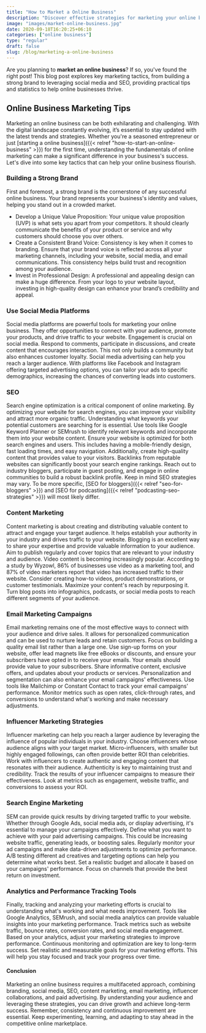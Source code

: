 ```yaml
---
title: "How to Market a Online Business"
description: "Discover effective strategies for marketing your online business and driving growth through branding, social media, SEO, and more."
image: "images/market-online-business.jpg"
date: 2020-09-18T16:20:25+06:10
categories: ["online business"]
type: "regular"
draft: false
slug: /blog/marketing-a-online-business
---
```


Are you planning to **market an online business**? If so, you've found the right post! This blog post explores key marketing tactics, from building a strong brand to leveraging social media and SEO, providing practical tips and statistics to help online businesses thrive.

## Online Business Marketing Tips

Marketing an online business can be both exhilarating and challenging. With the digital landscape constantly evolving, it’s essential to stay updated with the latest trends and strategies. Whether you're a seasoned entrepreneur or just [starting a online business]({{< relref "how-to-start-an-online-business" >}}) for the first time, understanding the fundamentals of online marketing can make a significant difference in your business's success. Let's dive into some key tactics that can help your online business flourish.

### Building a Strong Brand

First and foremost, a strong brand is the cornerstone of any successful online business. Your brand represents your business's identity and values, helping you stand out in a crowded market.

* Develop a Unique Value Proposition: Your unique value proposition (UVP) is what sets you apart from your competitors. It should clearly communicate the benefits of your product or service and why customers should choose you over others.
* Create a Consistent Brand Voice: Consistency is key when it comes to branding. Ensure that your brand voice is reflected across all your marketing channels, including your website, social media, and email communications. This consistency helps build trust and recognition among your audience.
* Invest in Professional Design: A professional and appealing design can make a huge difference. From your logo to your website layout, investing in high-quality design can enhance your brand’s credibility and appeal.

### Use Social Media Platforms

Social media platforms are powerful tools for marketing your online business. They offer opportunities to connect with your audience, promote your products, and drive traffic to your website. Engagement is crucial on social media. Respond to comments, participate in discussions, and create content that encourages interaction. This not only builds a community but also enhances customer loyalty. Social media advertising can help you reach a larger audience. With platforms like Facebook and Instagram offering targeted advertising options, you can tailor your ads to specific demographics, increasing the chances of converting leads into customers.

### SEO

Search engine optimization is a critical component of online marketing. By optimizing your website for search engines, you can improve your visibility and attract more organic traffic. Understanding what keywords your potential customers are searching for is essential. Use tools like Google Keyword Planner or SEMrush to identify relevant keywords and incorporate them into your website content. Ensure your website is optimized for both search engines and users. This includes having a mobile-friendly design, fast loading times, and easy navigation. Additionally, create high-quality content that provides value to your visitors. Backlinks from reputable websites can significantly boost your search engine rankings. Reach out to industry bloggers, participate in guest posting, and engage in online communities to build a robust backlink profile. Keep in mind SEO strategies may vary. To be more specific, [SEO for bloggers]({{< relref "seo-for-bloggers" >}}) and [SEO for podcasting]({{< relref "podcasting-seo-strategies" >}}) will most likely differ.

### Content Marketing

Content marketing is about creating and distributing valuable content to attract and engage your target audience. It helps establish your authority in your industry and drives traffic to your website. Blogging is an excellent way to share your expertise and provide valuable information to your audience. Aim to publish regularly and cover topics that are relevant to your industry and audience. Video content is becoming increasingly popular. According to a study by Wyzowl, 86% of businesses use video as a marketing tool, and 87% of video marketers report that video has increased traffic to their website. Consider creating how-to videos, product demonstrations, or customer testimonials. Maximize your content's reach by repurposing it. Turn blog posts into infographics, podcasts, or social media posts to reach different segments of your audience.

### Email Marketing Campaigns

Email marketing remains one of the most effective ways to connect with your audience and drive sales. It allows for personalized communication and can be used to nurture leads and retain customers. Focus on building a quality email list rather than a large one. Use sign-up forms on your website, offer lead magnets like free eBooks or discounts, and ensure your subscribers have opted in to receive your emails. Your emails should provide value to your subscribers. Share informative content, exclusive offers, and updates about your products or services. Personalization and segmentation can also enhance your email campaigns' effectiveness. Use tools like Mailchimp or Constant Contact to track your email campaigns' performance. Monitor metrics such as open rates, click-through rates, and conversions to understand what's working and make necessary adjustments.

### Influencer Marketing Strategies

Influencer marketing can help you reach a larger audience by leveraging the influence of popular individuals in your industry. Choose influencers whose audience aligns with your target market. Micro-influencers, with smaller but highly engaged followings, can often provide better ROI than celebrities. Work with influencers to create authentic and engaging content that resonates with their audience. Authenticity is key to maintaining trust and credibility. Track the results of your influencer campaigns to measure their effectiveness. Look at metrics such as engagement, website traffic, and conversions to assess your ROI.

### Search Engine Marketing

SEM can provide quick results by driving targeted traffic to your website. Whether through Google Ads, social media ads, or display advertising, it's essential to manage your campaigns effectively. Define what you want to achieve with your paid advertising campaigns. This could be increasing website traffic, generating leads, or boosting sales. Regularly monitor your ad campaigns and make data-driven adjustments to optimize performance. A/B testing different ad creatives and targeting options can help you determine what works best. Set a realistic budget and allocate it based on your campaigns' performance. Focus on channels that provide the best return on investment.

### Analytics and Performance Tracking Tools

Finally, tracking and analyzing your marketing efforts is crucial to understanding what's working and what needs improvement. Tools like Google Analytics, SEMrush, and social media analytics can provide valuable insights into your marketing performance. Track metrics such as website traffic, bounce rates, conversion rates, and social media engagement. Based on your analytics, adjust your marketing strategies to improve performance. Continuous monitoring and optimization are key to long-term success. Set realistic and measurable goals for your marketing efforts. This will help you stay focused and track your progress over time.

#### Conclusion

Marketing an online business requires a multifaceted approach, combining branding, social media, SEO, content marketing, email marketing, influencer collaborations, and paid advertising. By understanding your audience and leveraging these strategies, you can drive growth and achieve long-term success. Remember, consistency and continuous improvement are essential. Keep experimenting, learning, and adapting to stay ahead in the competitive online marketplace.

